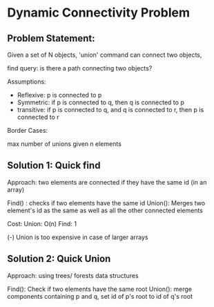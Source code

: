 # Dynamic Connectivity Problem

## Problem Statement:
    
Given a set of N objects, 'union' command can connect two objects,

 find query: is there a path connecting two objects?

Assumptions:
    
* Reflexive: p is connected to p
* Symmetric: if p is connected to q, then q is connected to p
* transitive: if p is connected to q, and q is connected to r, then p is connected to r

Border Cases:

max number of unions given n elements

## Solution 1: Quick find

Approach: two elements are connected if they have the same id (in an array) 

Find() : checks if two elements have the same id
Union(): Merges two element's id as the same as well as all the other connected elements

Cost: 
Union: O(n)
Find: 1

(-) Union is too expensive in case of larger arrays

## Solution 2: Quick Union

Approach: using trees/ forests data structures

Find(): Check if two elements have the same root
Union(): merge components containing p and q, set id of p's root to id of q's root

